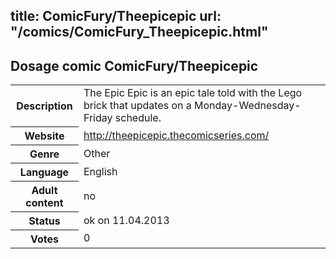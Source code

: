 title: ComicFury/Theepicepic
url: "/comics/ComicFury_Theepicepic.html"
---
Dosage comic ComicFury/Theepicepic
-----------------------------------------

<table class="comicinfo">
<tr>
<th>Description</th><td>The Epic Epic is an epic tale told with the Lego brick that updates on a Monday-Wednesday-Friday schedule.</td>
</tr>
<tr>
<th>Website</th><td><a href="http://theepicepic.thecomicseries.com/">http://theepicepic.thecomicseries.com/</a></td>
</tr>
<tr>
<th>Genre</th><td>Other</td>
</tr>
<tr>
<th>Language</th><td>English</td>
</tr>
<tr>
<th>Adult content</th><td>no</td>
</tr>
<tr>
<th>Status</th><td>ok on 11.04.2013</td>
</tr>
<tr>
<th>Votes</th><td>0</div></td>
</tr>
</table>
